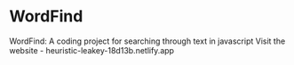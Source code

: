# WordFind
WordFind: A coding project for searching through text in javascript
Visit the website - heuristic-leakey-18d13b.netlify.app
